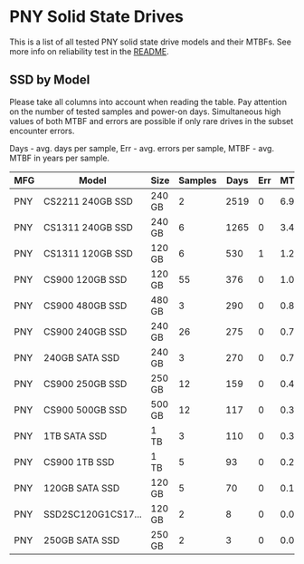PNY Solid State Drives
======================

This is a list of all tested PNY solid state drive models and their MTBFs. See
more info on reliability test in the [README](https://github.com/bsdhw/SMART).

SSD by Model
------------

Please take all columns into account when reading the table. Pay attention on the
number of tested samples and power-on days. Simultaneous high values of both MTBF
and errors are possible if only rare drives in the subset encounter errors.

Days - avg. days per sample,
Err  - avg. errors per sample,
MTBF - avg. MTBF in years per sample.

| MFG       | Model              | Size   | Samples | Days  | Err   | MTBF |
|-----------|--------------------|--------|---------|-------|-------|------|
| PNY       | CS2211 240GB SSD   | 240 GB | 2       | 2519  | 0     | 6.90   |
| PNY       | CS1311 240GB SSD   | 240 GB | 6       | 1265  | 0     | 3.47   |
| PNY       | CS1311 120GB SSD   | 120 GB | 6       | 530   | 1     | 1.29   |
| PNY       | CS900 120GB SSD    | 120 GB | 55      | 376   | 0     | 1.03   |
| PNY       | CS900 480GB SSD    | 480 GB | 3       | 290   | 0     | 0.80   |
| PNY       | CS900 240GB SSD    | 240 GB | 26      | 275   | 0     | 0.75   |
| PNY       | 240GB SATA SSD     | 240 GB | 3       | 270   | 0     | 0.74   |
| PNY       | CS900 250GB SSD    | 250 GB | 12      | 159   | 0     | 0.44   |
| PNY       | CS900 500GB SSD    | 500 GB | 12      | 117   | 0     | 0.32   |
| PNY       | 1TB SATA SSD       | 1 TB   | 3       | 110   | 0     | 0.30   |
| PNY       | CS900 1TB SSD      | 1 TB   | 5       | 93    | 0     | 0.26   |
| PNY       | 120GB SATA SSD     | 120 GB | 5       | 70    | 0     | 0.19   |
| PNY       | SSD2SC120G1CS17... | 120 GB | 2       | 8     | 0     | 0.02   |
| PNY       | 250GB SATA SSD     | 250 GB | 2       | 3     | 0     | 0.01   |
